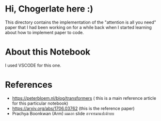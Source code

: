 # Hi, Chogerlate here :)

This directory contains the implementation of the "attention is all you need" paper that I had been working on for a while back when I started learning about
how to implement paper to code.
# About this Notebook
I used VSCODE for this one.


# References
- https://peterbloem.nl/blog/transformers ( this is a main reference article for this particular notebook)
- https://arxiv.org/abs/1706.03762 (this is the reference paper)
- Prachya Boonkwan (Arm) ผมเอา slide อาจารมาแปะค้าบบ
